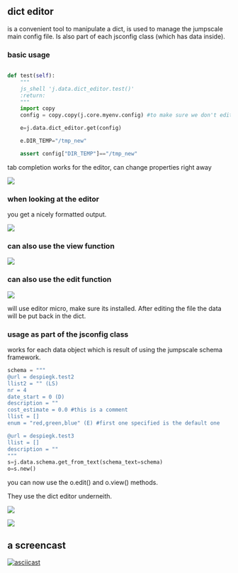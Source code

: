 ## dict editor

is a convenient tool to manipulate a dict, is used to manage the jumpscale main config file.
Is also part of each jsconfig class (which has data inside).

### basic usage

```python

def test(self):
    """
    js_shell 'j.data.dict_editor.test()'
    :return:
    """
    import copy
    config = copy.copy(j.core.myenv.config) #to make sure we don't edit the jumpscale config file

    e=j.data.dict_editor.get(config)

    e.DIR_TEMP="/tmp_new"

    assert config["DIR_TEMP"]=="/tmp_new"


```
tab completion works for the editor, can change properties right away

![](images/tab_complete.png)

### when looking at the editor

you get a nicely formatted output.

![](images/e.png)

### can also use the view function

![](images/view.png)


### can also use the edit function

![](images/edit.png)

will use editor micro, make sure its installed.
After editing the file the data will be put back in the dict.

### usage as part of the jsconfig class

works for each data object which is result of using the jumpscale schema framework.

```python
schema = """
@url = despiegk.test2
llist2 = "" (LS)
nr = 4
date_start = 0 (D)
description = ""
cost_estimate = 0.0 #this is a comment
llist = []
enum = "red,green,blue" (E) #first one specified is the default one

@url = despiegk.test3
llist = []
description = ""
"""
s=j.data.schema.get_from_text(schema_text=schema)
o=s.new()
```

you can now use the o.edit() and o.view() methods.

They use the dict editor underneith.

![](images/oview.png)

![](images/edit_o.png)


## a screencast

[![asciicast](https://asciinema.org/a/JCr6CP4F7HZBIaSPooYf832Ox.png)](https://asciinema.org/a/JCr6CP4F7HZBIaSPooYf832Ox)


